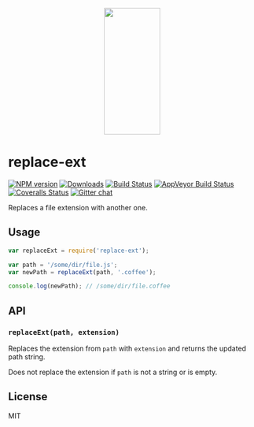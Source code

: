 <p align="center">
  <a href="http://gulpjs.com">
    <img height="257" width="114" src="https://raw.githubusercontent.com/gulpjs/artwork/master/gulp-2x.png">
  </a>
</p>

# replace-ext

[![NPM version][npm-image]][npm-url] [![Downloads][downloads-image]][npm-url] [![Build Status][travis-image]][travis-url] [![AppVeyor Build Status][appveyor-image]][appveyor-url] [![Coveralls Status][coveralls-image]][coveralls-url] [![Gitter chat][gitter-image]][gitter-url]

Replaces a file extension with another one.

## Usage

```js
var replaceExt = require('replace-ext');

var path = '/some/dir/file.js';
var newPath = replaceExt(path, '.coffee');

console.log(newPath); // /some/dir/file.coffee
```

## API

### `replaceExt(path, extension)`

Replaces the extension from `path` with `extension` and returns the updated path string.

Does not replace the extension if `path` is not a string or is empty.

## License

MIT

[downloads-image]: http://img.shields.io/npm/dm/replace-ext.svg
[npm-url]: https://www.npmjs.com/package/replace-ext
[npm-image]: http://img.shields.io/npm/v/replace-ext.svg

[travis-url]: https://travis-ci.org/gulpjs/replace-ext
[travis-image]: http://img.shields.io/travis/gulpjs/replace-ext.svg?label=travis-ci

[appveyor-url]: https://ci.appveyor.com/project/gulpjs/replace-ext
[appveyor-image]: https://img.shields.io/appveyor/ci/gulpjs/replace-ext.svg?label=appveyor

[coveralls-url]: https://coveralls.io/r/gulpjs/replace-ext
[coveralls-image]: http://img.shields.io/coveralls/gulpjs/replace-ext/master.svg

[gitter-url]: https://gitter.im/gulpjs/gulp
[gitter-image]: https://badges.gitter.im/gulpjs/gulp.svg
